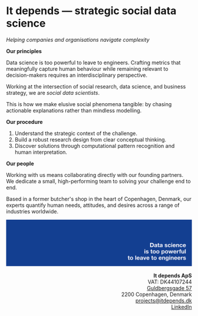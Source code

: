 # It depends — strategic social data science

_Helping companies and organisations navigate complexity_

**Our principles**

Data science is too powerful to leave to engineers. Crafting metrics that meaningfully capture human behaviour while remaining relevant to decision-makers requires an interdisciplinary perspective.

Working at the intersection of social research, data science, and business strategy, we are _social data scientists_.

This is how we make elusive social phenomena tangible: by chasing actionable explanations rather than mindless modelling.

**Our procedure**

1. Understand the strategic context of the challenge.
2. Build a robust research design from clear conceptual thinking.
3. Discover solutions through computational pattern recognition and human interpretation.

**Our people**

Working with us means collaborating directly with our founding partners. We dedicate a small, high-performing team to solving your challenge end to end.

Based in a former butcher's shop in the heart of Copenhagen, Denmark, our experts quantify human needs, attitudes, and desires across a range of industries worldwide.

[![Data science is too powerful to leave to engineers](https://github.com/itdependsdk/.github/blob/main/profile/LI_itdepends_lighter.png?raw=true)](https://itdepends.dk/)

<p align="right"><b>It depends ApS</b><br>
VAT: DK44107244<br>
<a href="https://maps.app.goo.gl/sVqSw7iiBbGk2SSx9" target="_blank">Guldbergsgade 57</a><br>
2200 Copenhagen, Denmark<br>
<a href="mailto:projects@itdepends.dk">projects@itdepends.dk</a><br>
<a href="https://linkedin.com/company/itdepends-dk" target="_blank">LinkedIn</a>
</p>
